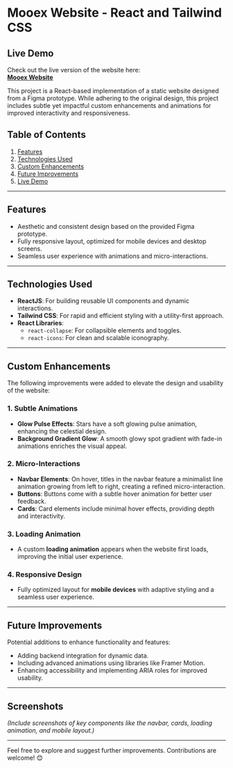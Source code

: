 # **Mooex Website - React and Tailwind CSS**

## **Live Demo**
Check out the live version of the website here:  
**[Mooex Website](https://moonex-subham-kumar.netlify.app/)**

This project is a React-based implementation of a static website designed from a Figma prototype. While adhering to the original design, this project includes subtle yet impactful custom enhancements and animations for improved interactivity and responsiveness.

## **Table of Contents**
1. [Features](#features)
2. [Technologies Used](#technologies-used)
3. [Custom Enhancements](#custom-enhancements)
4. [Future Improvements](#future-improvements)
5. [Live Demo](#live-demo)

---

## **Features**
- Aesthetic and consistent design based on the provided Figma prototype.
- Fully responsive layout, optimized for mobile devices and desktop screens.
- Seamless user experience with animations and micro-interactions.

---

## **Technologies Used**
- **ReactJS**: For building reusable UI components and dynamic interactions.
- **Tailwind CSS**: For rapid and efficient styling with a utility-first approach.
- **React Libraries**:
  - `react-collapse`: For collapsible elements and toggles.
  - `react-icons`: For clean and scalable iconography.

---

## **Custom Enhancements**
The following improvements were added to elevate the design and usability of the website:

### **1. Subtle Animations**
- **Glow Pulse Effects**: Stars have a soft glowing pulse animation, enhancing the celestial design.
- **Background Gradient Glow**: A smooth glowy spot gradient with fade-in animations enriches the visual appeal.

### **2. Micro-Interactions**
- **Navbar Elements**: On hover, titles in the navbar feature a minimalist line animation growing from left to right, creating a refined micro-interaction.
- **Buttons**: Buttons come with a subtle hover animation for better user feedback.
- **Cards**: Card elements include minimal hover effects, providing depth and interactivity.

### **3. Loading Animation**
- A custom **loading animation** appears when the website first loads, improving the initial user experience.

### **4. Responsive Design**
- Fully optimized layout for **mobile devices** with adaptive styling and a seamless user experience.

---

## **Future Improvements**
Potential additions to enhance functionality and features:
- Adding backend integration for dynamic data.
- Including advanced animations using libraries like Framer Motion.
- Enhancing accessibility and implementing ARIA roles for improved usability.

---

## **Screenshots**
*(Include screenshots of key components like the navbar, cards, loading animation, and mobile layout.)*

---

Feel free to explore and suggest further improvements. Contributions are welcome! 😊
